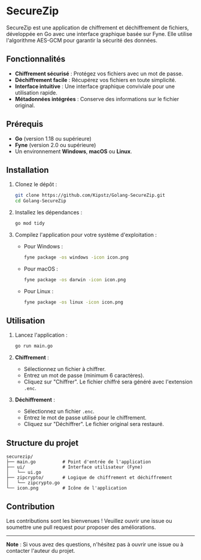 
# SecureZip

SecureZip est une application de chiffrement et déchiffrement de fichiers, développée en Go avec une interface graphique basée sur Fyne. Elle utilise l'algorithme AES-GCM pour garantir la sécurité des données.

## Fonctionnalités

- **Chiffrement sécurisé** : Protégez vos fichiers avec un mot de passe.
- **Déchiffrement facile** : Récupérez vos fichiers en toute simplicité.
- **Interface intuitive** : Une interface graphique conviviale pour une utilisation rapide.
- **Métadonnées intégrées** : Conserve des informations sur le fichier original.

## Prérequis

- **Go** (version 1.18 ou supérieure)
- **Fyne** (version 2.0 ou supérieure)
- Un environnement **Windows**, **macOS** ou **Linux**.

## Installation

1. Clonez le dépôt :
   ```bash
   git clone https://github.com/Kipstz/Golang-SecureZip.git
   cd Golang-SecureZip
   ```

2. Installez les dépendances :
   ```bash
   go mod tidy
   ```

3. Compilez l'application pour votre système d'exploitation :
   - Pour Windows :
     ```bash
     fyne package -os windows -icon icon.png
     ```
   - Pour macOS :
     ```bash
     fyne package -os darwin -icon icon.png
     ```
   - Pour Linux :
     ```bash
     fyne package -os linux -icon icon.png
     ```

## Utilisation

1. Lancez l'application :
   ```bash
   go run main.go
   ```

2. **Chiffrement** :
   - Sélectionnez un fichier à chiffrer.
   - Entrez un mot de passe (minimum 6 caractères).
   - Cliquez sur "Chiffrer". Le fichier chiffré sera généré avec l'extension `.enc`.

3. **Déchiffrement** :
   - Sélectionnez un fichier `.enc`.
   - Entrez le mot de passe utilisé pour le chiffrement.
   - Cliquez sur "Déchiffrer". Le fichier original sera restauré.

## Structure du projet

```
securezip/
├── main.go          # Point d'entrée de l'application
├── ui/              # Interface utilisateur (Fyne)
│   └── ui.go
├── zipcrypto/       # Logique de chiffrement et déchiffrement
│   └── zipcrypto.go
└── icon.png         # Icône de l'application
```

## Contribution

Les contributions sont les bienvenues ! Veuillez ouvrir une issue ou soumettre une pull request pour proposer des améliorations.

---

**Note** : Si vous avez des questions, n'hésitez pas à ouvrir une issue ou à contacter l'auteur du projet.
